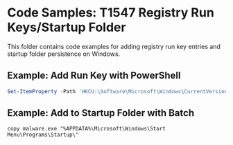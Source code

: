 # Code Samples: T1547 Registry Run Keys/Startup Folder

This folder contains code examples for adding registry run key entries and startup folder persistence on Windows.

## Example: Add Run Key with PowerShell
```powershell
Set-ItemProperty -Path 'HKCU:\Software\Microsoft\Windows\CurrentVersion\Run' -Name 'MaliciousApp' -Value 'C:\malware.exe'
```

## Example: Add to Startup Folder with Batch
```batch
copy malware.exe "%APPDATA%\Microsoft\Windows\Start Menu\Programs\Startup\"
```
